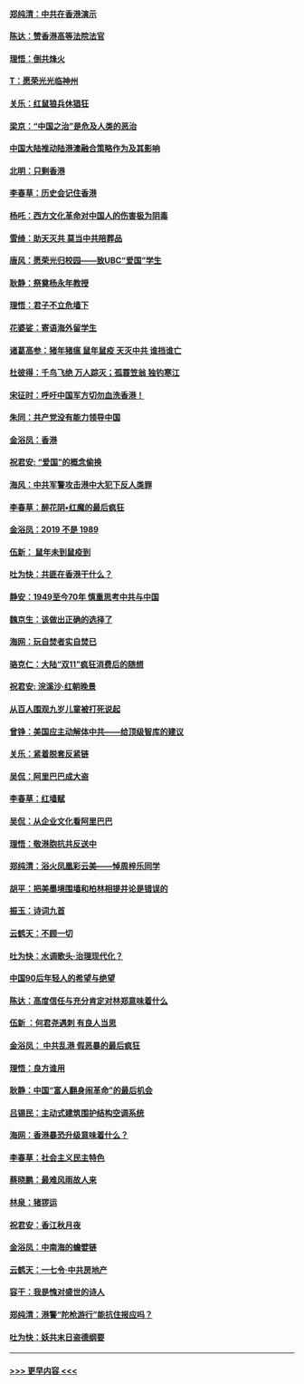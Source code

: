 #### [郑纯清：中共在香港演示](../pages/nsc993/n11670539.md?t=11212355) 
#### [陈达：赞香港高等法院法官](../pages/nsc993/n11669542.md?t=11212355) 
#### [理悟：倒共烽火](../pages/nsc993/n11668844.md?t=11212355) 
#### [T：愿荣光光临神州](../pages/nsc993/n11668421.md?t=11212355) 
#### [关乐：红鼠狼兵休猖狂](../pages/nsc993/n11668378.md?t=11212355) 
#### [梁京：“中国之治”是危及人类的恶治](../pages/nsc993/n11668328.md?t=11212355) 
#### [中国大陆推动陆港澳融合策略作为及其影响](../pages/nsc993/n11668157.md?t=11212355) 
#### [北明：只剩香港](../pages/nsc993/n11668002.md?t=11212355) 
#### [李春草：历史会记住香港](../pages/nsc993/n11667927.md?t=11212355) 
#### [杨吒：西方文化革命对中国人的伤害极为阴毒](../pages/nsc993/n11664521.md?t=11212355) 
#### [雪绮：助天灭共 莫当中共陪葬品](../pages/nsc993/n11662650.md?t=11212355) 
#### [唐风：愿荣光归校园——致UBC“爱国”学生](../pages/nsc993/n11662194.md?t=11212355) 
#### [耿静：祭奠杨永年教授](../pages/nsc993/n11662514.md?t=11212355) 
#### [理悟：君子不立危墙下](../pages/nsc993/n11662172.md?t=11212355) 
#### [花婆娑：寄语海外留学生](../pages/nsc993/n11662121.md?t=11212355) 
#### [诸葛高参：猪年猪瘟 鼠年鼠疫 天灭中共 谁挡谁亡](../pages/nsc993/n11661980.md?t=11212355) 
#### [杜彼得：千鸟飞绝 万人踪灭；孤蓑笠翁 独钓寒江](../pages/nsc993/n11661170.md?t=11212355) 
#### [宋征时：呼吁中国军方切勿血洗香港！](../pages/nsc993/n11415318.md?t=11212355) 
#### [朱同：共产党没有能力领导中国](../pages/nsc993/n11660421.md?t=11212355) 
#### [金浴凤：香港](../pages/nsc993/n11660419.md?t=11212355) 
#### [祝君安: “爱国”的概念偷换](../pages/nsc993/n11659706.md?t=11212355) 
#### [海风：中共军警攻击港中大犯下反人类罪](../pages/nsc993/n11659632.md?t=11212355) 
#### [李春草：醉花阴•红魔的最后疯狂](../pages/nsc993/n11659287.md?t=11212355) 
#### [金浴凤：2019 不是 1989](../pages/nsc993/n11657663.md?t=11212355) 
#### [伍新： 鼠年未到鼠疫到](../pages/nsc993/n11655098.md?t=11212355) 
#### [吐为快：共匪在香港干什么？](../pages/nsc993/n11654891.md?t=11212355) 
#### [静安：1949至今70年 慎重思考中共与中国](../pages/nsc993/n11651244.md?t=11212355) 
#### [魏京生：该做出正确的选择了](../pages/nsc993/n11653084.md?t=11212355) 
#### [海网：玩自焚者实自焚已](../pages/nsc993/n11652423.md?t=11212355) 
#### [骆克仁：大陆“双11”疯狂消费后的随想](../pages/nsc993/n11652305.md?t=11212355) 
#### [祝君安: 浣溪沙·红朝晚景](../pages/nsc993/n11652258.md?t=11212355) 
#### [从百人围观九岁儿童被打死说起](../pages/nsc993/n11651030.md?t=11212355) 
#### [曾铮：美国应主动解体中共——给顶级智库的建议](../pages/nsc993/n11649888.md?t=11212355) 
#### [关乐：紧着脱套反紧链](../pages/nsc993/n11649069.md?t=11212355) 
#### [吴侃：阿里巴巴成大盗](../pages/nsc993/n11645523.md?t=11212355) 
#### [李春草：红墙赋](../pages/nsc993/n11646389.md?t=11212355) 
#### [吴侃：从企业文化看阿里巴巴](../pages/nsc993/n11645476.md?t=11212355) 
#### [理悟：敬港胞抗共反送中](../pages/nsc993/n11645466.md?t=11212355) 
#### [郑纯清：浴火凤凰彩云美——悼周梓乐同学](../pages/nsc993/n11645155.md?t=11212355) 
#### [胡平：把美墨境围墙和柏林相提并论是错误的](../pages/nsc993/n11645134.md?t=11212355) 
#### [振玉：诗词九首](../pages/nsc993/n11644081.md?t=11212355) 
#### [云鹤天：不顾一切](../pages/nsc993/n11643508.md?t=11212355) 
#### [吐为快：水调歌头·治理现代化？](../pages/nsc993/n11643485.md?t=11212355) 
#### [中国90后年轻人的希望与绝望](../pages/nsc993/n11642317.md?t=11212355) 
#### [陈达：高度信任与充分肯定对林郑意味着什么](../pages/nsc993/n11641441.md?t=11212355) 
#### [伍新 ：何君尧遇刺 有良人当思](../pages/nsc993/n11641503.md?t=11212355) 
#### [金浴凤： 中共乱港  假恶暴的最后疯狂](../pages/nsc993/n11641495.md?t=11212355) 
#### [理悟：良方谁用](../pages/nsc993/n11641463.md?t=11212355) 
#### [耿静：中国“富人翻身闹革命”的最后机会](../pages/nsc993/n11640655.md?t=11212355) 
#### [吕锡民：主动式建筑围护结构空调系统](../pages/nsc993/n11640168.md?t=11212355) 
#### [海网：香港暴恐升级意味着什么？](../pages/nsc993/n11635904.md?t=11212355) 
#### [李春草：社会主义民主特色](../pages/nsc993/n11634657.md?t=11212355) 
#### [蔡晓鹏：最难风雨故人来](../pages/nsc993/n11633145.md?t=11212355) 
#### [林泉：猪猡运](../pages/nsc993/n11631469.md?t=11212355) 
#### [祝君安：香江秋月夜](../pages/nsc993/n11631440.md?t=11212355) 
#### [金浴凤：中南海的蟾嬖链](../pages/nsc993/n11631290.md?t=11212355) 
#### [云鹤天：一七令·中共房地产](../pages/nsc993/n11630084.md?t=11212355) 
#### [容干：我是愧对盛世的诗人](../pages/nsc993/n11630059.md?t=11212355) 
#### [郑纯清：港警“陀枪游行”能抗住报应吗？](../pages/nsc993/n11629999.md?t=11212355) 
#### [吐为快：妖共末日盗德纲要](../pages/nsc993/n11628610.md?t=11212355) 

----
#### [ >>> 更早内容 <<< ](../indexes/nsc993-earlier.md)
